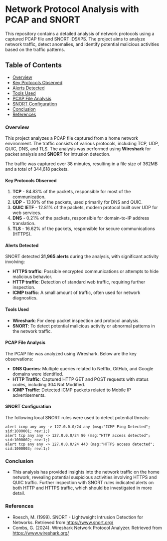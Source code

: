 # Network Protocol Analysis with PCAP and SNORT

This repository contains a detailed analysis of network protocols using a captured PCAP file and SNORT IDS/IPS. The project aims to analyze network traffic, detect anomalies, and identify potential malicious activities based on the traffic patterns.

## Table of Contents
- [Overview](#overview)
- [Key Protocols Observed](#key-protocols-observed)
- [Alerts Detected](#alerts-detected)
- [Tools Used](#tools-used)
- [PCAP File Analysis](#pcap-file-analysis)
- [SNORT Configuration](#snort-configuration)
- [Conclusion](#conclusion)
- [References](#references)
  
### Overview
This project analyzes a PCAP file captured from a home network environment. The traffic consists of various protocols, including TCP, UDP, QUIC, DNS, and TLS. The analysis was performed using **Wireshark** for packet analysis and **SNORT** for intrusion detection.

The traffic was captured over 38 minutes, resulting in a file size of 362MB and a total of 344,618 packets.

#### Key Protocols Observed
1. **TCP** - 84.83% of the packets, responsible for most of the communication.
2. **UDP** - 13.10% of the packets, used primarily for DNS and QUIC.
3. **QUIC IETF** - 12.81% of the packets, modern protocol built over UDP for web services.
4. **DNS** - 0.21% of the packets, responsible for domain-to-IP address translation.
5. **TLS** - 16.62% of the packets, responsible for secure communications (HTTPS).

#### Alerts Detected
SNORT detected **31,965 alerts** during the analysis, with significant activity involving:
- **HTTPS traffic**: Possible encrypted communications or attempts to hide malicious behavior.
- **HTTP traffic**: Detection of standard web traffic, requiring further inspection.
- **ICMP traffic**: A small amount of traffic, often used for network diagnostics.

#### Tools Used
- **Wireshark**: For deep packet inspection and protocol analysis.
- **SNORT**: To detect potential malicious activity or abnormal patterns in the network traffic.
  
#### PCAP File Analysis
The PCAP file was analyzed using Wireshark. Below are the key observations:
- **DNS Queries**: Multiple queries related to Netflix, GitHub, and Google domains were identified.
- **HTTP Traffic**: Captured HTTP GET and POST requests with status codes, including 304 Not Modified.
- **ICMP Traffic**: Detected ICMP packets related to Mobile IP advertisements.

#### SNORT Configuration
The following local SNORT rules were used to detect potential threats:
```shell
alert icmp any any -> 127.0.0.0/24 any (msg:"ICMP Ping Detected"; sid:1000001; rev:1;)
alert tcp any any -> 127.0.0.0/24 80 (msg:"HTTP access detected"; sid:1000002; rev:1;)
alert tcp any any -> 127.0.0.0/24 443 (msg:"HTTPS access detected"; sid:1000003; rev:1;)
```
### Conclusion
- This analysis has provided insights into the network traffic on the home network, revealing potential suspicious activities involving HTTPS and QUIC traffic. Further inspection with SNORT rules indicated alerts on both HTTP and HTTPS traffic, which should be investigated in more detail.

### References
- Roesch, M. (1999). SNORT - Lightweight Intrusion Detection for Networks. Retrieved from https://www.snort.org/
- Combs, G. (2024). Wireshark Network Protocol Analyzer. Retrieved from https://www.wireshark.org/

